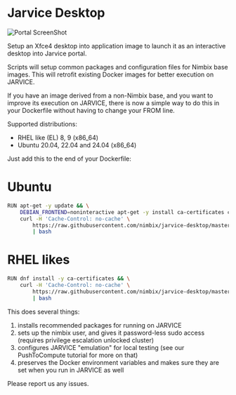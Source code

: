 # Jarvice Desktop

![Portal ScreenShot](portal-screenshot.png)

Setup an Xfce4 desktop into application image to launch it as an
interactive desktop into Jarvice portal.

Scripts will setup common packages and configuration files for Nimbix base images. This will
retrofit existing Docker images for better execution on JARVICE.

If you have an image derived from a non-Nimbix base, and you want to improve
its execution on JARVICE, there is now a simple way to do this in your
Dockerfile without having to change your FROM line.

Supported distributions:
* RHEL like (EL) 8, 9 (x86_64)
* Ubuntu 20.04, 22.04 and 24.04 (x86_64)

Just add this to the end of your Dockerfile:

# Ubuntu
```bash
RUN apt-get -y update && \
    DEBIAN_FRONTEND=noninteractive apt-get -y install ca-certificates curl --no-install-recommends && \
    curl -H 'Cache-Control: no-cache' \
        https://raw.githubusercontent.com/nimbix/jarvice-desktop/master/install-nimbix.sh \
        | bash
```

# RHEL likes
```bash
RUN dnf install -y ca-certificates && \
    curl -H 'Cache-Control: no-cache' \
        https://raw.githubusercontent.com/nimbix/jarvice-desktop/master/install-nimbix.sh \
        | bash
```

This does several things:
 1. installs recommended packages for running on JARVICE
 3. sets up the nimbix user, and gives it password-less sudo access (requires privilege escalation unlocked cluster)
 4. configures JARVICE "emulation" for local testing (see our PushToCompute tutorial for more on that)
 5. preserves the Docker environment variables and makes sure they are set when you run in JARVICE as well

 Please report us any issues.

